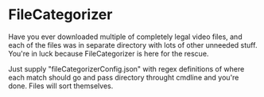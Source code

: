 # FileCategorizer
Have you ever downloaded multiple of completely legal video files, and each of the files was in separate directory with lots of other unneeded stuff. You're in luck because FileCategorizer is here for the rescue.

Just supply "fileCategorizerConfig.json" with regex definitions of where each match should go and pass directory throught cmdline and you're done. Files will sort themselves.
